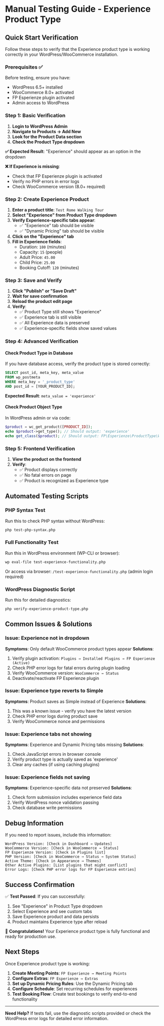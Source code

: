 # Manual Testing Guide - Experience Product Type

## Quick Start Verification

Follow these steps to verify that the Experience product type is working correctly in your WordPress/WooCommerce installation.

### Prerequisites ✅

Before testing, ensure you have:
- WordPress 6.5+ installed
- WooCommerce 8.0+ activated  
- FP Esperienze plugin activated
- Admin access to WordPress

### Step 1: Basic Verification

1. **Login to WordPress Admin**
2. **Navigate to Products → Add New**
3. **Look for the Product Data section**
4. **Check the Product Type dropdown**

**✅ Expected Result**: "Experience" should appear as an option in the dropdown

**❌ If Experience is missing**: 
- Check that FP Esperienze plugin is activated
- Verify no PHP errors in error logs
- Check WooCommerce version (8.0+ required)

### Step 2: Create Experience Product

1. **Enter a product title**: `Test Rome Walking Tour`
2. **Select "Experience" from Product Type dropdown**
3. **Verify Experience-specific tabs appear**:
   - ✅ "Experience" tab should be visible
   - ✅ "Dynamic Pricing" tab should be visible
4. **Click on the "Experience" tab**
5. **Fill in Experience fields**:
   - Duration: `180` (minutes)
   - Capacity: `15` (people)
   - Adult Price: `45.00`
   - Child Price: `25.00`
   - Booking Cutoff: `120` (minutes)

### Step 3: Save and Verify

1. **Click "Publish" or "Save Draft"**
2. **Wait for save confirmation**
3. **Reload the product edit page**
4. **Verify**:
   - ✅ Product Type still shows "Experience"
   - ✅ Experience tab is still visible
   - ✅ All Experience data is preserved
   - ✅ Experience-specific fields show saved values

### Step 4: Advanced Verification

#### Check Product Type in Database
If you have database access, verify the product type is stored correctly:

```sql
SELECT post_id, meta_key, meta_value 
FROM wp_postmeta 
WHERE meta_key = '_product_type' 
AND post_id = [YOUR_PRODUCT_ID];
```

**Expected Result**: `meta_value = 'experience'`

#### Check Product Object Type
In WordPress admin or via code:

```php
$product = wc_get_product([PRODUCT_ID]);
echo $product->get_type(); // Should output: 'experience'
echo get_class($product); // Should output: FP\Esperienze\ProductType\WC_Product_Experience
```

### Step 5: Frontend Verification

1. **View the product on the frontend**
2. **Verify**:
   - ✅ Product displays correctly
   - ✅ No fatal errors on page
   - ✅ Product is recognized as Experience type

## Automated Testing Scripts

### PHP Syntax Test
Run this to check PHP syntax without WordPress:
```bash
php test-php-syntax.php
```

### Full Functionality Test  
Run this in WordPress environment (WP-CLI or browser):
```bash
wp eval-file test-experience-functionality.php
```

Or access via browser: `/test-experience-functionality.php` (admin login required)

### WordPress Diagnostic Script
Run this for detailed diagnostics:
```bash
php verify-experience-product-type.php
```

## Common Issues & Solutions

### Issue: Experience not in dropdown
**Symptoms**: Only default WooCommerce product types appear
**Solutions**:
1. Verify plugin activation: `Plugins → Installed Plugins → FP Esperienze (Active)`
2. Check PHP error logs for fatal errors during plugin loading
3. Verify WooCommerce version: `WooCommerce → Status`
4. Deactivate/reactivate FP Esperienze plugin

### Issue: Experience type reverts to Simple
**Symptoms**: Product saves as Simple instead of Experience
**Solutions**:
1. This was a known issue - verify you have the latest version
2. Check PHP error logs during product save
3. Verify WooCommerce nonce and permissions

### Issue: Experience tabs not showing
**Symptoms**: Experience and Dynamic Pricing tabs missing
**Solutions**:
1. Check JavaScript errors in browser console
2. Verify product type is actually saved as 'experience'
3. Clear any caches (if using caching plugins)

### Issue: Experience fields not saving
**Symptoms**: Experience-specific data not preserved
**Solutions**:
1. Check form submission includes experience field data
2. Verify WordPress nonce validation passing
3. Check database write permissions

## Debug Information

If you need to report issues, include this information:

```
WordPress Version: [Check in Dashboard → Updates]
WooCommerce Version: [Check in WooCommerce → Status]  
FP Esperienze Version: [Check in Plugins list]
PHP Version: [Check in WooCommerce → Status → System Status]
Active Theme: [Check in Appearance → Themes]
Other Active Plugins: [List plugins that might conflict]
Error Logs: [Check PHP error logs for FP Esperienze entries]
```

## Success Confirmation

✅ **Test Passed**: If you can successfully:
1. See "Experience" in Product Type dropdown
2. Select Experience and see custom tabs
3. Save Experience product and data persists
4. Product maintains Experience type after reload

🎉 **Congratulations!** Your Experience product type is fully functional and ready for production use.

## Next Steps

Once Experience product type is working:

1. **Create Meeting Points**: `FP Esperienze → Meeting Points`
2. **Configure Extras**: `FP Esperienze → Extras`  
3. **Set up Dynamic Pricing Rules**: Use the Dynamic Pricing tab
4. **Configure Schedule**: Set recurring schedules for experiences
5. **Test Booking Flow**: Create test bookings to verify end-to-end functionality

---

**Need Help?** If tests fail, use the diagnostic scripts provided or check the WordPress error logs for detailed error information.